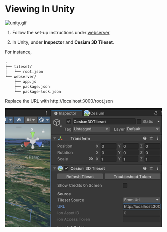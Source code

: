 
# Viewing In Unity

![unity.gif](../.images/unity.gif)

1. Follow the set-up instructions under [webserver](https://github.com/leehananne/Tile-Segmentation-Pipeline/tree/main/webserver)

2. In Unity, under **Inspector** and ********Cesium 3D Tileset********.

For instance,
```
.
├── tileset/
│   └── root.json
└── webserver/
    ├── app.js
    ├── package.json
    └── package-lock.json
```
Replace the URL with http://localhost:3000/root.json
    
![unity.png](../.images/unity.png)
